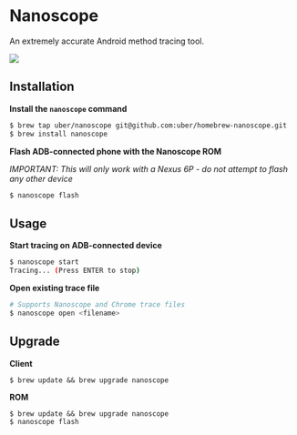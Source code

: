 # Nanoscope

An extremely accurate Android method tracing tool.

![](nanoscope.gif?raw=true)

## Installation

**Install the `nanoscope` command**
```bash
$ brew tap uber/nanoscope git@github.com:uber/homebrew-nanoscope.git
$ brew install nanoscope
```

**Flash ADB-connected phone with the Nanoscope ROM**

*IMPORTANT: This will only work with a Nexus 6P - do not attempt to flash any other device*

```bash
$ nanoscope flash
```

## Usage

**Start tracing on ADB-connected device**
```bash
$ nanoscope start
Tracing... (Press ENTER to stop)
```

**Open existing trace file**

```bash
# Supports Nanoscope and Chrome trace files
$ nanoscope open <filename>
```

## Upgrade

**Client**
```
$ brew update && brew upgrade nanoscope
```

**ROM**
```
$ brew update && brew upgrade nanoscope
$ nanoscope flash
```
